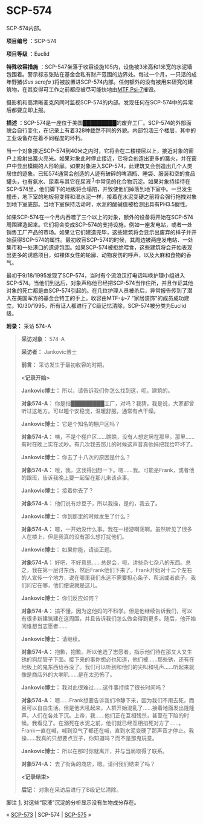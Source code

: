 # SCP-574
                        




SCP-574内部。



**项目编号** ：SCP-574

**项目等级** ：Euclid

**特殊收容措施** ：SCP-547坐落于收容设施105内，设施被3米高和1米宽的水泥墙包围着。警示标志张贴在基金会私有财产范围的边界处。每过一个月，一只活的成年野猪(*Sus scrofa* )将被放置进SCP-574内部。任何额外的没有被用来研究的建筑物，在其变得可工作之前都应被尽可能快地由[MTF Psi-7](/overview-of-mtf-psi-7-home-improvement)摧毁。

摄影机和高清晰麦克风同时监视SCP-574的内部。发现任何在SCP-574中的异常后都要立即上报。

**描述** ：SCP-574是一座位于美国█████████的废弃工厂。SCP-574的外部面貌会自行变化，在记录上有着328种截然不同的外貌。内部包涵三个楼层，其中的工业设备存在着不同程度的坏朽。

当一个对象接近SCP-574到40米之内时，它将会在二楼楼层以上，接近对象的窗户上投射出篝火亮光。如果对象此时停止接近，它将会创造出更多的篝火，并在窗户中显出模糊的人形轮廓。如果对象进入SCP-574，此建筑又会创造出几个人类居住的迹象。已知574通常会创造的人迹有破碎的啤酒瓶、睡袋、服装和空的食品罐头，也有氨水、尿素与其它在尿液<sup class='footnoteref'>
 <a shape='rect' class='footnoteref' id='footnoteref-1' href='javascript:;' onclick='WIKIDOT.page.utils.scrollToReference(&apos;footnote-1&apos;)'>1</a>
</sup>中常见的化合物沉淀。如果对象持续待在SCP-574里，他们脚下的地板将会塌陷，并致使他们掉落到地下室中。一旦发生撞击，地下室的地板将变得和湿水泥一样，接着在水泥变硬之前将会强行拖拽对象到地下室底部。当地下室保持活动时，水泥的酸碱值被检测出具有PH3.5酸性。

如果SCP-574在一个月内吞噬了三个以上的对象，额外的设备将开始在SCP-574周围建造起来。它们将会变成SCP-574的支持设施，例如一座发电站，或者一处销售工厂产品的市场。如果让它们建造完毕，这些建筑将会显示出废弃的样子并开始获得SCP-574的属性。最初收容SCP-574的时候，其周边被两座发电站、一处集市和一处港口的遗迹包围。如果SCP-574被拒绝喂食，这些建筑将会开始表现出更多的诱惑项目，如裸体女性的轮廓、动物哀伤的呼声，以及大麻和食物的香气。

最初于9/18/1995发现了SCP-574，当时有个流浪汉打电话叫唤护理小组进入SCP-574。当他们到达后，对象声称他已经把SCP-574当作住所，并且作证其他对象的死亡都是由SCP-574引起的。在几位护理人员被杀后，异常报告传到了潜入在美国军方的基金会特工的手上。收容由MTF-ψ-7 "家居装饰"的成员成功建立。10/30/1995，所有证人都进行了C级记忆清除，SCP-574被分类为Euclid级。

**附录：** 采访 574-A


> **采访对象：**  574-A
> 
> **采访者：**  Jankovic博士
> 
> **前言：**  采访发生于最初收容的时期。
> 
> **<记录开始>** 
> 
> **Jankovic博士：**  所以，请告诉我们你怎么找到这，呃，建筑的。
> 
> **对象574-A：**  你是指█████████工厂，对吗？我猜，我是说，大家都曾听过这地方。可以睡个安稳觉，温暖舒服，通常有点干燥。
> 
> **Jankovic博士：** 它是个知名的棚户区吗？
> 
> **对象574-A：**  咦，不是个棚户区……瞧瞧，没有人想定居在那里。那里……有时在晚上实在忒吵。有几次我去那儿的时候这声音真他妈把我给吓坏了。
> 
> **Jankovic博士：**  你去了十八次的原因是什么？
> 
> **对象574-A：**  哦，我，这我得回想一下。嗯……我。可能是Frank，或者他的跟班，告诉我晚上要一起留在那儿来谈点事。
> 
> **Jankovic博士：**  接着你去了？
> 
> **对象574-A：**  他们说有炒豆子，所以我操，是的，我去了。
> 
> **Jankovic博士：**  你到那里的时候发生了什么？
> 
> **对象574-A：**  嗯，一开始没什么事。我在一楼游啊荡啊。虽然听见了很多人在楼上，但是我真的没有那么想打扰他们。
> 
> **Jankovic博士：**  如果你能，请谈正题。
> 
> **对象574-A：**  好吧，不好意思……总是会，呃，讲些杂七杂八的东西。总之，我在第一层讨东西，然后Frank他们下来了。Frank开始对十二个左右的人宣传一个地方，说在哪里我们永远不需要担心条子、帮派或者疯子。我们问它在哪，他们便说就是这儿。
> 
> **Jankovic博士：**  你们反应如何？
> 
> **对象574-A：**  搞不懂，因为这他妈的不科学。但是他继续告诉我们，可以有很多新建筑建在这周围，并且告诉我们怎么做会得到更多。随后，他开始问谁想当志愿者……
> 
> **Jankovic博士：**  请继续。
> 
> **对象574-A：**  抱歉，抱歉。所以他选了志愿者，指示他们待在那又大又生锈的狗屁管子下面。接下来的事你想必也知道，他们被……那些锈，还有在地板上的鬼东西给吞没了。我们可以听到和他们的尖叫和吼声……听起来就像是商店外的大喇叭……是在太恐怖了。
> 
> **Jankovic博士：**  我对此很难过……这件事持续了很长时间吗？
> 
> **对象574-A：**  嗯……Frank想要告诉我们冷静下来，因为我们不用去死，而且可以自由生活。但是他大吼起来，人群开始混乱了……接着地面发出隆隆声。人们在各处下沉。上帝，我……他们正在互相残杀，甚至在下陷的时候。我看见了。在溺死在水泥之前，他们就已经互相掐死对方了……。Frank一直在喊，喊到没气了都还在喊，直到水泥变硬了那声音才停止。我操……我真的只想要点豆子，你知道吗？而不是那鬼玩意。
> 
> **Jankovic博士：**  所以在那时你就离开，并与当局取得了联系。
> 
> **对象574-A：**  去了街角的商店，嗯。请问我们结束了吗？
> 
> **<记录结束>** 
> 
> **后记：** 对象在采访后进行了B级记忆清除。
> 


脚注
<a shape='rect' href='javascript:;' onclick='WIKIDOT.page.utils.scrollToReference(&apos;footnoteref-1&apos;)'>1</a>. 对这些“尿液”沉淀的分析显示没有生物成分存在。



« [SCP-573](/scp-573) | SCP-574 | [SCP-575](/scp-575) »





                    